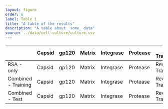 ```yaml
---
layout: figure
order: 6
label: Table 1
title: "A table of the results"
description: "A table about _some_ data"
source: ../data/cell-culture/culture.csv
---
```

<table class="table table-bordered">
<thead>
    <tr>
    <th></th>
    <th>Capsid</th>
    <th>gp120</th>
    <th>Matrix</th>
    <th>Integrase</th>
    <th>Protease</th>
    <th>Reverse Transcriptase</th>
    </tr>
</thead>
<tbody>
    <tr>
    <td>RSA - only</td>
    <td>Capsid</td>
    <td>gp120</td>
    <td>Matrix</td>
    <td>Integrase</td>
    <td>Protease</td>
    <td>Reverse Transcriptase</td>
    </tr>
    <tr>
    <td>Combined - Training</td>
    <td>Capsid</td>
    <td>gp120</td>
    <td>Matrix</td>
    <td>Integrase</td>
    <td>Protease</td>
    <td>Reverse Transcriptase</td>
    </tr>
    <tr>
    <td>Combined - Test</td>
    <td>Capsid</td>
    <td>gp120</td>
    <td>Matrix</td>
    <td>Integrase</td>
    <td>Protease</td>
    <td>Reverse Transcriptase</td>
    </tr>
</tbody>
</table>